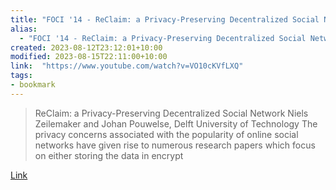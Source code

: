 ```yaml
---
title: "FOCI '14 - ReClaim: a Privacy-Preserving Decentralized Social Network"
alias:
  - "FOCI '14 - ReClaim: a Privacy-Preserving Decentralized Social Network"
created: 2023-08-12T23:12:01+10:00
modified: 2023-08-15T22:11:00+10:00
link:  "https://www.youtube.com/watch?v=VO10cKVfLXQ"
tags:
- bookmark
---
```


> ReClaim: a Privacy-Preserving Decentralized Social Network
> Niels Zeilemaker and Johan Pouwelse, Delft University of Technology
> The privacy concerns associated with the popularity of online social networks have given rise to numerous research papers which focus on either storing the data in encrypt

[Link](https://www.youtube.com/watch?v=VO10cKVfLXQ)

